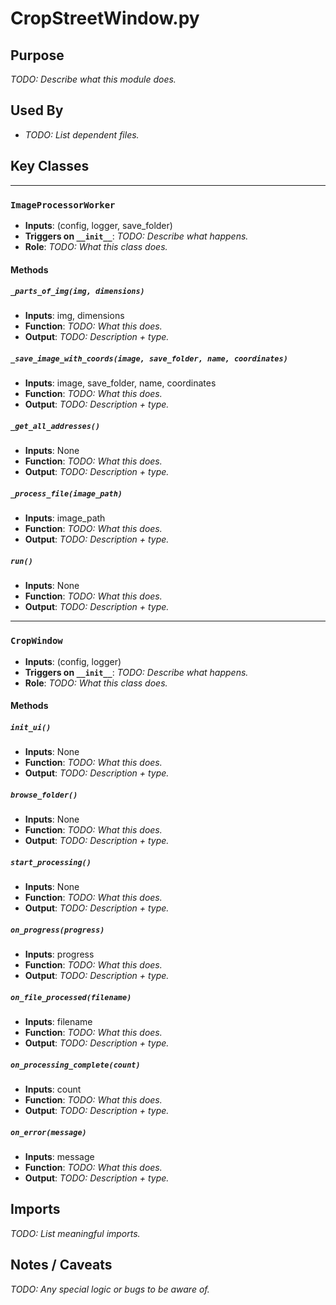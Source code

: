 # CropStreetWindow.py

## Purpose
_TODO: Describe what this module does._

## Used By
- _TODO: List dependent files._

## Key Classes

---

### `ImageProcessorWorker`
- **Inputs**: (config, logger, save_folder)
- **Triggers on `__init__`**: _TODO: Describe what happens._
- **Role**: _TODO: What this class does._

#### Methods

##### `_parts_of_img(img, dimensions)`
- **Inputs**: img, dimensions
- **Function**: _TODO: What this does._
- **Output**: _TODO: Description + type._

##### `_save_image_with_coords(image, save_folder, name, coordinates)`
- **Inputs**: image, save_folder, name, coordinates
- **Function**: _TODO: What this does._
- **Output**: _TODO: Description + type._

##### `_get_all_addresses()`
- **Inputs**: None
- **Function**: _TODO: What this does._
- **Output**: _TODO: Description + type._

##### `_process_file(image_path)`
- **Inputs**: image_path
- **Function**: _TODO: What this does._
- **Output**: _TODO: Description + type._

##### `run()`
- **Inputs**: None
- **Function**: _TODO: What this does._
- **Output**: _TODO: Description + type._

---

### `CropWindow`
- **Inputs**: (config, logger)
- **Triggers on `__init__`**: _TODO: Describe what happens._
- **Role**: _TODO: What this class does._

#### Methods

##### `init_ui()`
- **Inputs**: None
- **Function**: _TODO: What this does._
- **Output**: _TODO: Description + type._

##### `browse_folder()`
- **Inputs**: None
- **Function**: _TODO: What this does._
- **Output**: _TODO: Description + type._

##### `start_processing()`
- **Inputs**: None
- **Function**: _TODO: What this does._
- **Output**: _TODO: Description + type._

##### `on_progress(progress)`
- **Inputs**: progress
- **Function**: _TODO: What this does._
- **Output**: _TODO: Description + type._

##### `on_file_processed(filename)`
- **Inputs**: filename
- **Function**: _TODO: What this does._
- **Output**: _TODO: Description + type._

##### `on_processing_complete(count)`
- **Inputs**: count
- **Function**: _TODO: What this does._
- **Output**: _TODO: Description + type._

##### `on_error(message)`
- **Inputs**: message
- **Function**: _TODO: What this does._
- **Output**: _TODO: Description + type._


## Imports
_TODO: List meaningful imports._

## Notes / Caveats
_TODO: Any special logic or bugs to be aware of._
